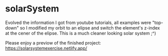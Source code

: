 # solarSystem
Evolved the information I got from youtube tutorials, all examples were "top-down" so I modified my orbit to an elipse and switch the element's z-index at the cener of the elipse. This is a much cleaner looking solar system ;^) 

Please enjoy a previow of the finished project:
https://solarsystemexercise.netlify.app/
